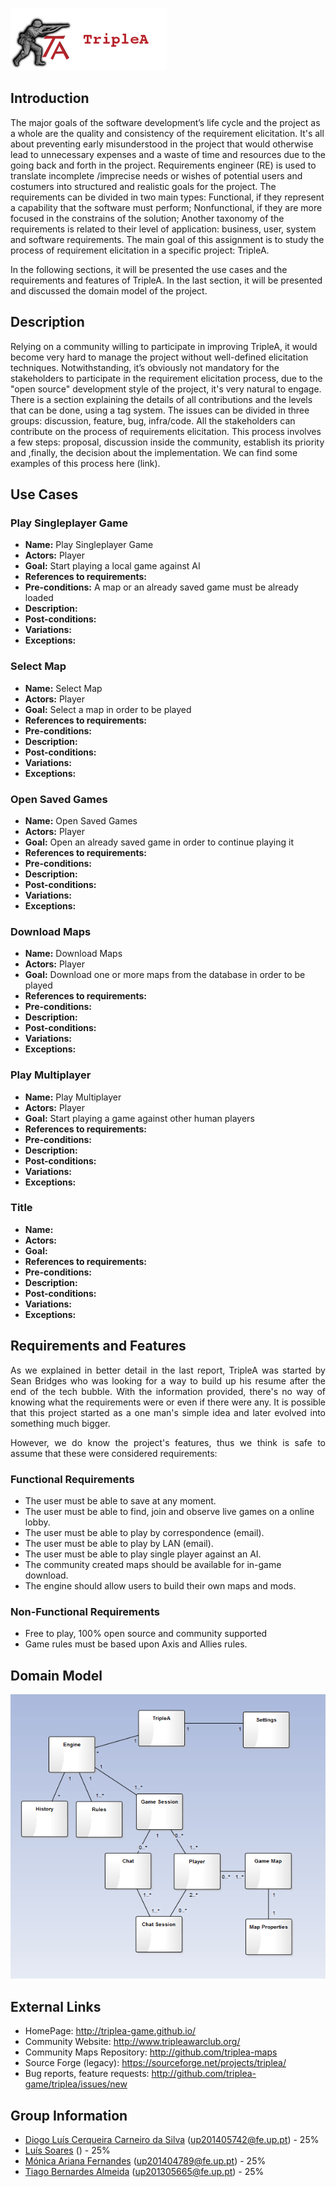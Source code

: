 ![TripleAICon](resources/icon_menu.png)

## Introduction

The major goals of the software development’s life cycle and the project as a whole are the quality and consistency of the requirement elicitation. It's all about preventing early misunderstood in the project that would otherwise lead to unnecessary expenses and a waste of time and resources due to the going back and forth in the project.
Requirements engineer (RE) is used to translate incomplete /imprecise needs or wishes of potential users and costumers into structured and realistic goals for the project.
The requirements can be divided in two main types:
Functional, if they represent a capability that the software must perform;
Nonfunctional, if they are more focused in the constrains of the solution;
Another taxonomy of the requirements is related to their level of application: business, user, system and software requirements.
The main goal of this assignment is to study the process of requirement elicitation in a specific project: TripleA. 

In the following sections, it will be presented the use cases and the requirements and features of TripleA. In the last section, it will be presented and discussed the domain model of the project.

## Description
Relying on a community willing to participate in improving TripleA, it would become very hard to manage the project without well-defined elicitation techniques. Notwithstanding, it’s obviously not mandatory for the stakeholders to participate in the requirement elicitation process, due to the "open source" development style of the project, it's very natural to engage. 
There is a section explaining the details of all contributions and the levels that can be done, using a tag system. The issues can be divided in three groups: discussion, feature, bug, infra/code.
All the stakeholders can contribute on the process of requirements elicitation. This process involves a few steps: proposal, discussion inside the community, establish its priority and ,finally, the decision about the implementation. We can find some examples of this process here (link). 


## Use Cases

### Play Singleplayer Game

- <b>Name:</b> Play Singleplayer Game
- <b>Actors:</b> Player
- <b>Goal:</b> Start playing a local game against AI
- <b>References to requirements:</b>
- <b>Pre-conditions:</b> A map or an already saved game must be already loaded
- <b>Description:</b>
- <b>Post-conditions:</b>
- <b>Variations:</b>
- <b>Exceptions:</b>

### Select Map

- <b>Name:</b> Select Map
- <b>Actors:</b> Player
- <b>Goal:</b> Select a map in order to be played
- <b>References to requirements:</b>
- <b>Pre-conditions:</b>
- <b>Description:</b>
- <b>Post-conditions:</b>
- <b>Variations:</b>
- <b>Exceptions:</b>

### Open Saved Games

- <b>Name:</b> Open Saved Games
- <b>Actors:</b> Player
- <b>Goal:</b> Open an already saved game in order to continue playing it
- <b>References to requirements:</b>
- <b>Pre-conditions:</b>
- <b>Description:</b>
- <b>Post-conditions:</b>
- <b>Variations:</b>
- <b>Exceptions:</b>

### Download Maps

- <b>Name:</b> Download Maps
- <b>Actors:</b> Player
- <b>Goal:</b> Download one or more maps from the database in order to be played
- <b>References to requirements:</b>
- <b>Pre-conditions:</b>
- <b>Description:</b>
- <b>Post-conditions:</b>
- <b>Variations:</b>
- <b>Exceptions:</b>

### Play Multiplayer

- <b>Name:</b> Play Multiplayer
- <b>Actors:</b> Player
- <b>Goal:</b> Start playing a game against other human players
- <b>References to requirements:</b>
- <b>Pre-conditions:</b>
- <b>Description:</b>
- <b>Post-conditions:</b>
- <b>Variations:</b>
- <b>Exceptions:</b>

### Title

- <b>Name:</b>
- <b>Actors:</b>
- <b>Goal:</b>
- <b>References to requirements:</b>
- <b>Pre-conditions:</b>
- <b>Description:</b>
- <b>Post-conditions:</b>
- <b>Variations:</b>
- <b>Exceptions:</b>

## Requirements and Features

<p align="justify"> As we explained in better detail in the last report, TripleA was started by 
Sean Bridges who was looking for a way to build up his resume after the end of the tech bubble. 
With the information provided, there's no way of knowing what the requirements were or even if there were any.
It is possible that this project started as a one man's simple idea and later evolved into something much bigger.</p>

<p align="justify"> However, we do know the project's features, thus we think is safe to assume that these were 
considered requirements: </p>

### Functional Requirements

* The user must be able to save at any moment.
* The user must be able to find, join and observe live games on a online lobby.
* The user must be able to play by correspondence (email).
* The user must be able to play by LAN (email).
* The user must be able to play single player against an AI.
* The community created maps should be available for in-game download.
* The engine should allow users to build their own maps and mods.

### Non-Functional Requirements

* Free to play, 100% open source and community supported
* Game rules must be based upon Axis and Allies rules.

## Domain Model

![DomainModel](resources/domainmodel.png)

## External Links
* HomePage: http://triplea-game.github.io/
* Community Website: http://www.tripleawarclub.org/
* Community Maps Repository: http://github.com/triplea-maps
* Source Forge (legacy): https://sourceforge.net/projects/triplea/
* Bug reports, feature requests: http://github.com/triplea-game/triplea/issues/new

## Group Information

* [Diogo Luís Cerqueira Carneiro da Silva](https://github.com/pingudiogo) (up201405742@fe.up.pt) - 25%<br>
* [Luís Soares](https://github.com/LuiSoares) () - 25%<br>
* [Mónica Ariana Fernandes](https://github.com/arianafernandes) (up201404789@fe.up.pt) - 25%<br>
* [Tiago Bernardes Almeida](https://github.com/tiagobalm) (up201305665@fe.up.pt) - 25%<br>

